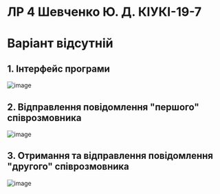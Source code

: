 # ЛР 4 Шевченко Ю. Д. КІУКІ-19-7 <br/>
# Варіант відсутній <br/>
## 1. Інтерфейс програми<br/>
![image](https://user-images.githubusercontent.com/129991351/230718166-74365d1e-dbef-487b-8995-2b3ffd358d81.png)<br/>
## 2. Відправлення повідомлення "першого" співрозмовника<br/>
![image](https://user-images.githubusercontent.com/129991351/230718188-962847ec-ed99-4753-80a1-4b043cdee67c.png)<br/>
## 3. Отримання та відправлення повідомлення "другого" співрозмовника<br/>
![image](https://user-images.githubusercontent.com/129991351/230718229-7952d85f-6dbc-4484-b50a-0a1c79eba592.png)<br/>

